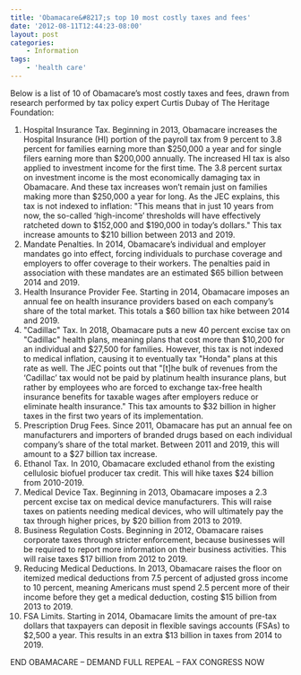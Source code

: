 ```yaml
---
title: 'Obamacare&#8217;s top 10 most costly taxes and fees'
date: '2012-08-11T12:44:23-08:00'
layout: post
categories:
    - Information
tags:
    - 'health care'
---
```


Below is a list of 10 of Obamacare’s most costly taxes and fees, drawn from research performed by tax policy expert Curtis Dubay of The Heritage Foundation:

1. Hospital Insurance Tax. Beginning in 2013, Obamacare increases the Hospital Insurance (HI) portion of the payroll tax from 9 percent to 3.8 percent for families earning more than $250,000 a year and for single filers earning more than $200,000 annually. The increased HI tax is also applied to investment income for the first time. The 3.8 percent surtax on investment income is the most economically damaging tax in Obamacare. And these tax increases won’t remain just on families making more than $250,000 a year for long. As the JEC explains, this tax is not indexed to inflation: "This means that in just 10 years from now, the so-called ‘high-income’ thresholds will have effectively ratcheted down to $152,000 and $190,000 in today’s dollars." This tax increase amounts to $210 billion between 2013 and 2019.
2. Mandate Penalties. In 2014, Obamacare’s individual and employer mandates go into effect, forcing individuals to purchase coverage and employers to offer coverage to their workers. The penalties paid in association with these mandates are an estimated $65 billion between 2014 and 2019.
3. Health Insurance Provider Fee. Starting in 2014, Obamacare imposes an annual fee on health insurance providers based on each company’s share of the total market. This totals a $60 billion tax hike between 2014 and 2019.
4. "Cadillac" Tax. In 2018, Obamacare puts a new 40 percent excise tax on "Cadillac" health plans, meaning plans that cost more than $10,200 for an individual and $27,500 for families. However, this tax is not indexed to medical inflation, causing it to eventually tax "Honda" plans at this rate as well. The JEC points out that "\[t\]he bulk of revenues from the ‘Cadillac’ tax would not be paid by platinum health insurance plans, but rather by employees who are forced to exchange tax-free health insurance benefits for taxable wages after employers reduce or eliminate health insurance." This tax amounts to $32 billion in higher taxes in the first two years of its implementation.
5. Prescription Drug Fees. Since 2011, Obamacare has put an annual fee on manufacturers and importers of branded drugs based on each individual company’s share of the total market. Between 2011 and 2019, this will amount to a $27 billion tax increase.
6. Ethanol Tax. In 2010, Obamacare excluded ethanol from the existing cellulosic biofuel producer tax credit. This will hike taxes $24 billion from 2010-2019.
7. Medical Device Tax. Beginning in 2013, Obamacare imposes a 2.3 percent excise tax on medical device manufacturers. This will raise taxes on patients needing medical devices, who will ultimately pay the tax through higher prices, by $20 billion from 2013 to 2019.
8. Business Regulation Costs. Beginning in 2012, Obamacare raises corporate taxes through stricter enforcement, because businesses will be required to report more information on their business activities. This will raise taxes $17 billion from 2012 to 2019.
9. Reducing Medical Deductions. In 2013, Obamacare raises the floor on itemized medical deductions from 7.5 percent of adjusted gross income to 10 percent, meaning Americans must spend 2.5 percent more of their income before they get a medical deduction, costing $15 billion from 2013 to 2019.
10. FSA Limits. Starting in 2014, Obamacare limits the amount of pre-tax dollars that taxpayers can deposit in flexible savings accounts (FSAs) to $2,500 a year. This results in an extra $13 billion in taxes from 2014 to 2019.

END OBAMACARE – DEMAND FULL REPEAL – FAX CONGRESS NOW